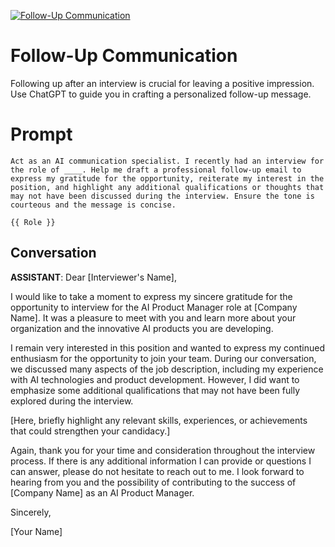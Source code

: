
[![Follow-Up Communication](https://flow-prompt-covers.s3.us-west-1.amazonaws.com/icon/realistic/real_4.png)]()
# Follow-Up Communication 
Following up after an interview is crucial for leaving a positive impression. Use ChatGPT to guide you in crafting a personalized follow-up message.

# Prompt

```
Act as an AI communication specialist. I recently had an interview for the role of ____. Help me draft a professional follow-up email to express my gratitude for the opportunity, reiterate my interest in the position, and highlight any additional qualifications or thoughts that may not have been discussed during the interview. Ensure the tone is courteous and the message is concise.

{{ Role }}
```

## Conversation

**ASSISTANT**: Dear [Interviewer's Name],



I would like to take a moment to express my sincere gratitude for the opportunity to interview for the AI Product Manager role at [Company Name]. It was a pleasure to meet with you and learn more about your organization and the innovative AI products you are developing.



I remain very interested in this position and wanted to express my continued enthusiasm for the opportunity to join your team. During our conversation, we discussed many aspects of the job description, including my experience with AI technologies and product development. However, I did want to emphasize some additional qualifications that may not have been fully explored during the interview.



[Here, briefly highlight any relevant skills, experiences, or achievements that could strengthen your candidacy.]



Again, thank you for your time and consideration throughout the interview process. If there is any additional information I can provide or questions I can answer, please do not hesitate to reach out to me. I look forward to hearing from you and the possibility of contributing to the success of [Company Name] as an AI Product Manager.



Sincerely,



[Your Name]


